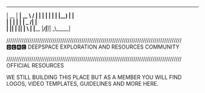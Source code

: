   _____  ______ _____   _____ 
 |  __ \|  ____|  __ \ / ____|
 | |  | | |__  | |__) | |     
 | |  | |  __| |  _  /| |     
 | |__| | |____| | \ \| |____ 
 |_____/|______|_|  \_\\_____|
                              
                              
///////////////////////////////////////////////////////////////////////////////////////////
🅳🅴🆁🅲
DEEPSPACE EXPLORATION AND RESOURCES COMMUNITY

///////////////////////////////////////////////////////////////////////////////////////////
OFFICIAL RESOURCES


WE STILL BUILDING THIS PLACE BUT AS A MEMBER YOU WILL FIND LOGOS, VIDEO TEMPLATES, GUIDELINES AND MORE HERE.
